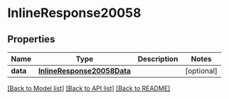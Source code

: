 # InlineResponse20058

## Properties
Name | Type | Description | Notes
------------ | ------------- | ------------- | -------------
**data** | [**InlineResponse20058Data**](InlineResponse20058Data.md) |  | [optional] 

[[Back to Model list]](../README.md#documentation-for-models) [[Back to API list]](../README.md#documentation-for-api-endpoints) [[Back to README]](../README.md)

